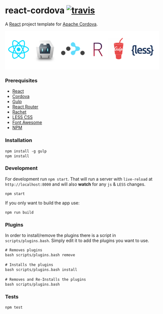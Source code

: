 # react-cordova [![travis][travis-image]][travis-url]
[travis-image]: https://travis-ci.org/ekonstantinidis/react-cordova.svg?branch=master
[travis-url]: https://travis-ci.org/ekonstantinidis/react-cordova

A [React](https://facebook.github.io/react/) project template for [Apache Cordova](http://cordova.apache.org/).

![React Cordova](www/src/images/react-cordova.png)

### Prerequisites

 - [React](https://facebook.github.io/react/)
 - [Cordova](http://cordova.apache.org/)
 - [Gulp](http://gulpjs.com/)
 - [React Router](http://rackt.github.io/react-router/)
 - [Rachet](http://goratchet.com/)
 - [LESS CSS](http://lesscss.org/)
 - [Font Awesome](http://fontawesome.io/)
 - [NPM](https://www.npmjs.com/)


### Installation

    npm install -g gulp
    npm install


### Development
For development run `npm start`. That will run a server with `live-reload` at `http://localhost:8000` and will also **watch** for any `js` & `LESS` changes.

    npm start

If you only want to build the app use:

    npm run build


### Plugins
In order to install/remove the plugins there is a script in `scripts/plugins.bash`. Simply edit it to add the plugins you want to use.

    # Removes plugins
    bash scripts/plugins.bash remove

    # Installs the plugins
    bash scripts/plugins.bash install

    # Removes and Re-Installs the plugins
    bash scripts/plugins.bash


### Tests

    npm test
